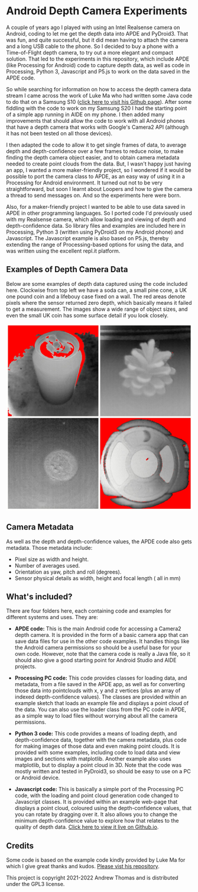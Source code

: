 # Android Depth Camera Experiments

A couple of years ago I played with using an Intel Realsense camera on Android, coding to let me get the depth data into APDE and PyDroid3. That was fun, and quite successful, but it did mean having to attach the camera and a long USB cable to the phone. So I decided to buy a phone with a Time-of-Flight depth camera, to try out a more elegant and compact solution. That led to the experiments in this repository, which include APDE (like Processing for Android) code to capture depth data, as well as code in Processing, Python 3, Javascript and P5.js to work on the data saved in the APDE code.

So while searching for information on how to access the depth camera data stream I came across the work of Luke Ma who had written some Java code to do that on a Samsung S10 ([click here to visit his Github page](https://github.com/plluke/tof)). After some fiddling with the code to work on my Samsung S20 I had the starting point of a simple app running in AIDE on my phone. I then added many improvements that should allow the code to work with all Android phones that have a depth camera that works with Google's Camera2 API (although it has not been tested on all those devices).

I then adapted the code to allow it to get single frames of data, to average depth and depth-confidence over a few frames to reduce noise, to make finding the depth camera object easier, and to obtain camera metadata needed to create point clouds from the data. But, I wasn't happy just having an app, I wanted a more maker-friendly project, so I wondered if it would be possible to port the camera class to APDE, as an easy way of using it in a Processing for Android environment. It turned out not to be very straightforward, but soon I learnt about Loopers and how to give the camera a thread to send messages on. And so the experiments here were born.

Also, for a maker-friendly project I wanted to be able to use data saved in APDE in other programming languages. So I ported code I'd previously used with my Realsense camera, which allow loading and viewing of depth and depth-confidence data. So library files and examples are included here in Processing, Python 3 (written using PyDroid3 on my Android phone) and Javascript. The Javascript example is also based on P5.js, thereby extending the range of Processing-based options for using the data, and was written using the excellent repl.it platform.

## Examples of Depth Camera Data

Below are some examples of depth data captured using the code included here. Clockwise from top left we have a soda can, a small pine cone, a UK one pound coin and a lifebouy case fixed on a wall. The red areas denote pixels where the sensor returned zero depth, which basically means it failed to get a measurement. The images show a wide range of object sizes, and even the small UK coin has some surface detail if you look closely.

![Examples of Depth Camera captures](./dcamgrid.jpg)

## Camera Metadata

As well as the depth and depth-confidence values, the APDE code also gets metadata. Those metadata include:

* Pixel size as width and height.
* Number of averages used.
* Orientation as yaw, pitch and roll (degrees).
* Sensor physical details as width, height and focal length ( all in mm)

## What's included?

There are four folders here, each containing code and examples for different systems and uses. They are:

* **APDE code:** This is the main Android code for accessing a Camera2 depth camera. It is provided in the form of a basic camera app that can save data files for use in the other code examples. It handles things like the Android camera permissions so should be a useful base for your own code. However, note that the camera code is really a Java file, so it should also give a good starting point for Android Studio and AIDE projects.

* **Processing PC code:** This code provides classes for loading data, and metadata, from a file saved in the APDE app, as well as for converting those data into pointclouds with x, y and z vertices (plus an array of indexed depth-confidence values). The classes are provided within an example sketch that loads an example file and displays a point cloud of the data. You can also use the loader class from the PC code in APDE, as a simple way to load files without worrying about all the camera permissions.

* **Python 3 code:** This code provides a means of loading depth, and depth-confidence data, together with the camera metadata, plus code for making images of those data and even making point clouds. It is provided with some examples, including code to load data and view images and sections with matplotlib. Another example also uses matplotlib, but to display a point cloud in 3D. Note that the code was mostly written and tested in PyDroid3, so should be easy to use on a PC or Android device.

* **Javascript code:** This is basically a simple port of the Processing PC code, with the loading and point cloud generation code changed to Javascript classes. It is provided within an example web-page that displays a point cloud, coloured using the depth-confidence values, that you can rotate by dragging over it. It also allows you to change the minimum depth-confidence value to explore how that relates to the quality of depth data. [Click here to view it live on Github.io](https://drandrewthomas.github.io/AndroidDepthCamera/).

## Credits

Some code is based on the example code kindly provided by Luke Ma for which I give great thanks and kudos. [Please vist his repository](https://github.com/plluke/tof).

This project is copyright 2021-2022 Andrew Thomas and is distributed under the GPL3 license.
